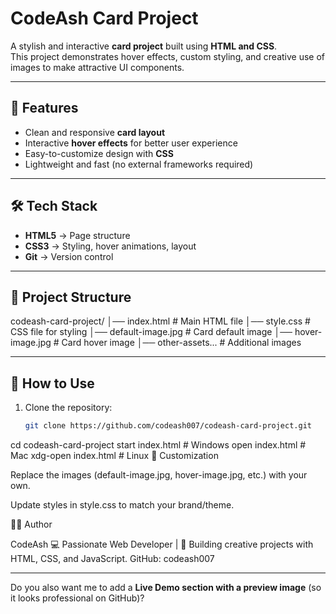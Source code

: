 # CodeAsh Card Project

A stylish and interactive **card project** built using **HTML and CSS**.  
This project demonstrates hover effects, custom styling, and creative use of images to make attractive UI components.

---

## 🚀 Features
- Clean and responsive **card layout**  
- Interactive **hover effects** for better user experience  
- Easy-to-customize design with **CSS**  
- Lightweight and fast (no external frameworks required)

---

## 🛠️ Tech Stack
- **HTML5** → Page structure  
- **CSS3** → Styling, hover animations, layout  
- **Git** → Version control  

---

## 📂 Project Structure
codeash-card-project/
│── index.html # Main HTML file
│── style.css # CSS file for styling
│── default-image.jpg # Card default image
│── hover-image.jpg # Card hover image
│── other-assets... # Additional images


---

## 📖 How to Use
1. Clone the repository:
   ```bash
   git clone https://github.com/codeash007/codeash-card-project.git
cd codeash-card-project
start index.html    # Windows
open index.html     # Mac
xdg-open index.html # Linux
🎨 Customization

Replace the images (default-image.jpg, hover-image.jpg, etc.) with your own.

Update styles in style.css to match your brand/theme.

👨‍💻 Author

CodeAsh
💻 Passionate Web Developer | 🚀 Building creative projects with HTML, CSS, and JavaScript.
GitHub: codeash007


---

Do you also want me to add a **Live Demo section with a preview image** (so it looks professional on GitHub)?
